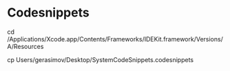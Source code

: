 # Codesnippets
cd /Applications/Xcode.app/Contents/Frameworks/IDEKit.framework/Versions/A/Resources 

cp Users/gerasimov/Desktop/SystemCodeSnippets.codesnippets
